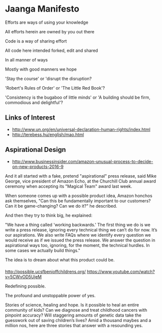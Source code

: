 Jaanga Manifesto
===

Efforts are ways of using your knowledge

All efforts herein are owned by you out there

Code is a way of sharing effort

All code here intended forked, edit and shared

In all manner of ways

Mostly with good manners we hope


'Stay the course' or 'disrupt the disruption?

'Robert's Rules of Order' or 'The Little Red Book'?

'Consistency is the bugaboo of little minds' or 'A building should be firm, commodious and delightful'?


## Links of Interest


* http://www.un.org/en/universal-declaration-human-rights/index.html
* http://terebess.hu/english/mao.html



## Aspirational Design

* http://www.businessinsider.com/amazon-unusual-process-to-decide-on-new-products-2016-9

And it all started with a fake, pretend "aspirational" press release, said Mike George, vice president of Amazon Echo, at the Churchill Club annual award ceremony when accepting its "Magical Team" award last week.

When someone comes up with a possible product idea, Amazon honchos ask themselves, "Can this be fundamentally important to our customers? Can it be game-changing? Can we do it?" he described.

And then they try to think big, he explained:

"We have a thing called 'working backwards.' The first thing we do is we write a press release, ignoring every technical thing we can’t do for now. It’s our aspirations. We also write FAQs where we identify every question we would receive as if we issued the press release. We answer the question in aspirational ways too, ignoring, for the moment, the technical hurdles. In some cases we actually build things."

The idea is to dream about what this product could be.

###

http://possible.ucsfbenioffchildrens.org/
https://www.youtube.com/watch?v=5CWvOD5UjeM

Redefining possible.

The profound and unstoppable power of yes.

Stories of science, healing and hope.
Is it possible to heal an entire community of kids? 
Can we diagnose and treat childhood cancers with pinpoint accuracy? 
Will staggering amounts of genetic data take the guesswork out of saving children’s lives? 
Amid a thousand maybes and a million nos, here are three stories that answer with a resounding yes.



